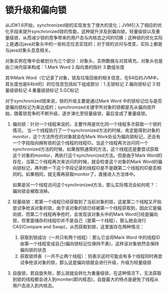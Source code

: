 # 锁升级和偏向锁

从JDK1.6开始，synchronized锁的实现发生了很大的变化；JVM引入了相应的优化手段来提升synchronized锁的性能，这种提升涉及到偏向锁，轻量级锁以及重量级锁，从而减少锁的竞争带来的用户态与内核态之间的切换；这种锁的优化实际上是通过java对象头中的一些标志位去实现的；对于锁的访问与改变，实际上都是与java对象头息息相关。

对象实例在堆中会被划分为三个部分：对象头，实例数据与对其填充。对象头也是由三块内容来构成：1.Mark Word 2.指向类的指针 3.数组长度

其中Mark Word（它记录了对象，锁及垃圾回收的相关信息，在64位的JVM中，其长度也是64bit的）的位信息包括如下组成部分：1.无锁标记 2.偏向锁标记 3.轻量级锁标记 4.重量级锁标记 5.GC标记

对于synchronized锁来说，锁的升级主要是通过Mark Word 中的锁标记位与是否是偏向锁标记为来达成的；synchronized关键字所对象的锁都是先从偏向锁开始，随着锁竞争的不断升级，逐步演化至轻量级锁，最后变成了重量级锁。

1.  偏向锁：针对一个线程来说的，主要作用是优化同一个线程多次获取一个锁的情况， 当一个线程执行了一个synchronized方法的时候，肯定能得到对象的monitor，这个方法所在的对象就会在Mark Work处设为偏向锁标记，还会有一个字段指向拥有锁的这个线程的线程ID。当这个线程再次访问同一个synchronized方法的时候，如果按照通常的方法，这个线程还是要尝试获取这个对象的monitor，再执行这个synchronized方法。但是由于Mark Word的存在，当第二个线程再次来访问的时候，就会检查这个对象的Mark Word的偏向锁标记，再判断一下这个字段记录的线程ID是不是跟第二个线程的ID是否相同的。如果相同，就无需再获取monitor了，直接进入方法体中。

    如果是另一个线程访问这个synchronized方法，那么实际情况会如何呢？：偏向锁会被取消掉。
2. 轻量级锁：若第一个线程已经获取到了当前对象的锁，这是第二个线程又开始尝试争抢该对象的锁，由于该对象的锁已经被第一个线程获取到，因此它是偏向锁，而第二个线程再争抢时，会发现该对象头中的Mark Word已经是偏向锁，但里面储存的线程ID并不是自己（是第一个线程），那么她会进行CAS(Compare and Swap)，从而获取到锁，这里面存在两种情况：
   1. 获取到锁成功（一共只有两个线程）：那么它会将Mark Word 中的线程ID由第一个线程变成自己(偏向锁标记位保持不表)，这样该对象依然会保持偏向锁的状态
   2. 获取锁师表（一共不止两个线程）：则表示这时可能会有多个线程同时再尝试争抢该对象的锁，那么这是偏向锁就会进行升级，升级为轻量级锁
3. 自旋锁，若自旋失败，那么锁就会转化为重量级锁，在这种情况下，无法获取到锁的线程都会进入到moniter(即内核态)，自旋最大的特点是避免了线程从用户态进入到内核态。
